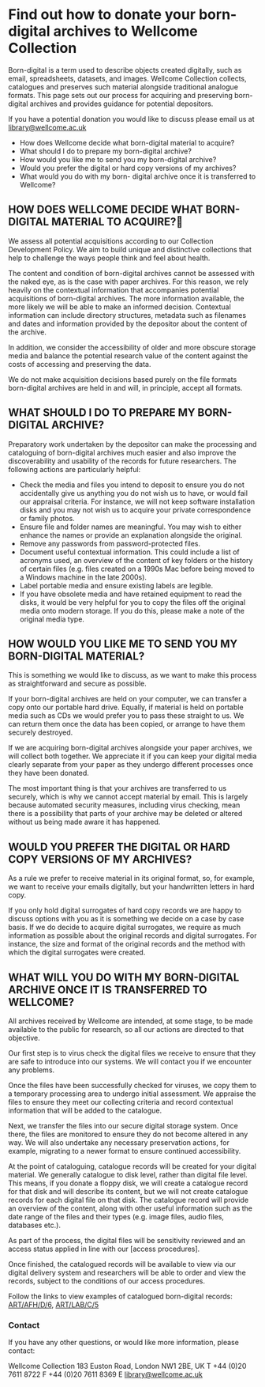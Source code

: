 
# Find out how to donate your born-digital archives to Wellcome Collection
Born-digital is a term used to describe objects created digitally, such as email, spreadsheets, datasets, and images. Wellcome Collection collects, catalogues and preserves such material alongside traditional analogue formats. This page sets out our process for acquiring and preserving born-digital archives and provides guidance for potential depositors.

If you have a potential donation you would like to discuss please email us at library@wellcome.ac.uk
* How does Wellcome decide what born-digital material to acquire?
* What should I do to prepare my born-digital archive?
* How would you like me to send you my born-digital archive?
* Would you prefer the digital or hard copy versions of my archives?
* What would you do with my born- digital archive once it is transferred to Wellcome?
## HOW DOES WELLCOME DECIDE WHAT BORN-DIGITAL MATERIAL TO ACQUIRE?
We assess all potential acquisitions according to our Collection Development Policy. We aim to build unique and distinctive collections that help to challenge the ways people think and feel about health. 

The content and condition of born-digital archives cannot be assessed with the naked eye, as is the case with paper archives. For this reason, we rely heavily on the contextual information that accompanies potential acquisitions of born-digital archives. The more information available, the more likely we will be able to make an informed decision. Contextual information can include directory structures, metadata such as filenames and dates and information provided by the depositor about the content of the archive.

In addition, we consider the accessibility of older and more obscure storage media and balance the potential research value of the content against the costs of accessing and preserving the data. 

We do not make acquisition decisions based purely on the file formats born-digital archives are held in and will, in principle, accept all formats.

## WHAT SHOULD I DO TO PREPARE MY BORN-DIGITAL ARCHIVE?

Preparatory work undertaken by the depositor can make the processing and cataloguing of born-digital archives much easier and also improve the discoverability and usability of the records for future researchers. The following actions are particularly helpful: 

* Check the media and files you intend to deposit to ensure you do not accidentally give us anything you do not wish us to have, or would fail our appraisal criteria. For instance, we will not keep software installation disks and you may not wish us to acquire your private correspondence or family photos.
*	Ensure file and folder names are meaningful. You may wish to either enhance the names or provide an explanation alongside the original.
*	Remove any passwords from password-protected files.
*	Document useful contextual information. This could include a list of acronyms used, an overview of the content of key folders or the history of certain files (e.g. files created on a 1990s Mac before being moved to a Windows machine in the late 2000s).
*	Label portable media and ensure existing labels are legible. 
*	If you have obsolete media and have retained equipment to read the disks, it would be very helpful for you to copy the files off the original media onto modern storage. If you do this, please make a note of the original media type.

## HOW WOULD YOU LIKE ME TO SEND YOU MY BORN-DIGITAL MATERIAL?
This is something we would like to discuss, as we want to make this process as straightforward and secure as possible.

If your born-digital archives are held on your computer, we can transfer a copy onto our portable hard drive. Equally, if material is held on portable media such as CDs we would prefer you to pass these straight to us. We can return them once the data has been copied, or arrange to have them securely destroyed.

If we are acquiring born-digital archives alongside your paper archives, we will collect both together. We appreciate it if you can keep your digital media clearly separate from your paper as they undergo different processes once they have been donated.

The most important thing is that your archives are transferred to us securely, which is why we cannot accept material by email. This is largely because automated security measures, including virus checking, mean there is a possibility that parts of your archive may be deleted or altered without us being made aware it has happened.

## WOULD YOU PREFER THE DIGITAL OR HARD COPY VERSIONS OF MY ARCHIVES?
As a rule we prefer to receive material in its original format, so, for example, we want to receive your emails digitally, but your handwritten letters in hard copy.

If you only hold digital surrogates of hard copy records we are happy to discuss options with you as it is something we decide on a case by case basis. If we do decide to acquire digital surrogates, we require as much information as possible about the original records and digital surrogates. For instance, the size and format of the original records and the method with which the digital surrogates were created.

## WHAT WILL YOU DO WITH MY BORN-DIGITAL ARCHIVE ONCE IT IS TRANSFERRED TO WELLCOME?
All archives received by Wellcome are intended, at some stage, to be made available to the public for research, so all our actions are directed to that objective.

Our first step is to virus check the digital files we receive to ensure that they are safe to introduce into our systems. We will contact you if we encounter any problems.

Once the files have been successfully checked for viruses, we copy them to a temporary processing area to undergo initial assessment. We appraise the files to ensure they meet our collecting criteria and record contextual information that will be added to the catalogue.

Next, we transfer the files into our secure digital storage system. Once there, the files are monitored to ensure they do not become altered in any way. We will also undertake any necessary preservation actions, for example, migrating to a newer format to ensure continued accessibility.

At the point of cataloguing, catalogue records will be created for your digital material. We generally catalogue to disk level, rather than digital file level. This means, if you donate a floppy disk, we will create a catalogue record for that disk and will describe its content, but we will not create catalogue records for each digital file on that disk. The catalogue record will provide an overview of the content, along with other useful information such as the date range of the files and their types (e.g. image files, audio files, databases etc.).

As part of the process, the digital files will be sensitivity reviewed and an access status applied in line with our [access procedures].

Once finished, the catalogued records will be available to view via our digital delivery system and researchers will be able to order and view the records, subject to the conditions of our access procedures.

Follow the links to view examples of catalogued born-digital records: [ART/AFH/D/6](https://search.wellcomelibrary.org/iii/encore/record/C__Rb3022574__SARTLw%3D%3DAFHLw%3D%3DDLw%3D%3D6__Orightresult__X3;jsessionid=B551A4C37739FB42A0DE7513E23C5233?lang=eng&suite=cobalt), [ART/LAB/C/5](https://search.wellcomelibrary.org/iii/encore/record/C__Rb3022211__SARTLw%3D%3DLABLw%3D%3DCLw%3D%3D5__Orightresult__U__X3?lang=eng&suite=cobalt)

### Contact
If you have any other questions, or would like more information, please contact: 

Wellcome Collection
183 Euston Road, London NW1 2BE, UK 
T +44 (0)20 7611 8722
F +44 (0)20 7611 8369
E [library@wellcome.ac.uk](library@wellcome.ac.uk)


















 






